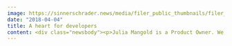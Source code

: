 ```yaml
---
image: https://sinnerschrader.news/media/filer_public_thumbnails/filer_public/dd/b2/ddb28414-1307-480e-a905-fe741cf24a47/700px_im_gesprach_mit_julia_mangold.png__480x288_q85_crop_subsampling-2_upscale.png
date: "2018-04-04"
title: A heart for developers
content: <div class="newsbody"><p>Julia Mangold is a Product Owner. We asked her about the functions and daily tasks of this job. And now we know that Julia cares about the IT world, loves cars and that Tough Mudder was a good challenge for her... but read for yourself... </p><p><strong>Generally speaking, what does your working day look like as a product owner?</strong><br/>As a product owner, I am basically the voice that communicates between the agency and the customer. I deliberately bring different stakeholders together, take information into a company and bring it back to the agency, and from that I create the specifications and tasks for the respective teams. Whatever I’m doing, I always stay focused on the product vision we are working on together. This product vision with a clear target is strategically devised, coordinated and stipulated in advance by SinnerSchrader. <br/>On a day-to- day basis, I also create and maintain the backlog, formulate the user stories and prioritise them. All this is done flexibly using Scrum. There are regular sprint meetings to decide what needs to be done and when, and I make sure that everyone in the team understands what has to be done. <br/>I maintain very close contact with the client – I’m there once or twice a week and take part in jour fixes and customer workshops to present the product and the state of affairs, among other things, on a regular basis. One of my most important jobs is the management of all stakeholders – from service providers to internal departments.</p><p><strong>In your opinion, what does a product owner have to be especially good at?</strong><br/>Keeping an eye on the big picture!</p><p><strong>How did you come to have this job at SinnerSchrader?</strong><br/>I’ve worked as a project manager in the IT department since university, so I understand the IT world very well and have a heart for developers. I can put myself in their place, which is extremely important for this job and helps with some of the trickier work. <br/>Because even if I haven’t had any IT training – I studied clothing technology – I can rely on the necessary skills I have acquired thanks to my background working in IT. Quite apart from that, the title of my thesis was “A Competition Analysis of Online Shops”! I came to SinnerSchrader through a colleague. Good people get good people &#58;-)</p><p><strong>What do you like most about SinnerSchrader?</strong><br/>SinnerSchrader is the first company where I’ve felt integrated from day one thanks to the friendliness of my co-workers. Everyone here is very willing to help and everyone gets the support they need. And I was allowed to take on a lot of responsibility straight away, that’s important to me! I also like the premises, that’s a factor for me as well.</p><p><strong>How do you stay up to date for your job?</strong><br/>Luckily, as a product owner I work for a client in the automotive industry, which fits perfectly with my love of cars. I love driving, I’m interested in all types of cars and so I also love all the news, features and events, like the IAA... I regularly look at competitors’ websites and have a good sense of the new features and developments on the market. </p><p><strong>In your opinion, what are the basic requirements for a job as a product owner?</strong><br/>You have to be communicative – both within the team and with stakeholders. And conviction and motivation are very important as well – you have to be “desperate” to see feature XY implemented. Information systems is a good course to study for this job, because on the one hand it covers the business aspects of how to implement a product effectively, while on the other it also covers computer science. But as my example shows, you can cross over from different fields as well!</p><p><strong>And what do you do when you’re not at work?</strong><br/>I do a lot of sports, that’s my biggest passion. Tennis and CrossFit let me clear my mind. Taking part in Tough Mudder was a great sporting challenge – and it’s like the job, because you have a goal that you want to achieve and a team you can depend on... I’m also interested in fashion, art and architecture.</p><p><a class="news-backlink" href="/en/"><svg class="svg-ico svg-ico--arrow-left"><use xlink&#58;href="#arrow-down"></use></svg>Back to the overview</a></p></div>
---
```

